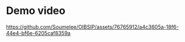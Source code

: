 # Demo video

https://github.com/Soumelee/OIBSIP/assets/76765912/a4c3605a-18f6-44e4-bf6e-6205caf8359a


